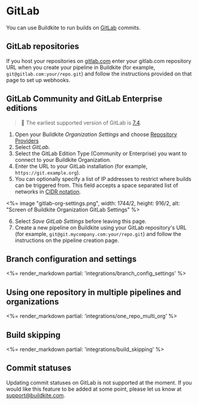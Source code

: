 # GitLab

You can use Buildkite to run builds on [GitLab](https://about.gitlab.com/) commits.

## GitLab repositories

If you host your repositories on [gitlab.com](https://gitlab.com/) enter your gitlab.com repository URL when you create your pipeline in Buildkite (for example, `git@gitlab.com:your/repo.git`) and follow the instructions provided on that page to set up webhooks.

## GitLab Community and GitLab Enterprise editions

> 📘
> The earliest supported version of GitLab is <a href=https://about.gitlab.com/2014/10/22/gitlab-7-4-released/>7.4</a>.

1. Open your Buildkite _Organization Settings_ and choose [Repository Providers](https://buildkite.com/organizations/-/repository-providers)
2. Select _GitLab_.
3. Select the GitLab Edition Type (Community or Enterprise) you want to connect to your Buildkite Organization.
4. Enter the URL to your GitLab installation (for example, `https://git.example.org`).
5. You can optionally specify a list of IP addresses to restrict where builds can be triggered from. This field accepts a space separated list of networks in [CIDR notation](https://en.wikipedia.org/wiki/Classless_Inter-Domain_Routing).

<%= image "gitlab-org-settings.png", width: 1744/2, height: 916/2, alt: "Screen of Buildkite Organization GitLab Settings" %>

6. Select _Save GitLab Settings_ before leaving this page.
7. Create a new pipeline on Buildkite using your GitLab repository's URL (for example, `git@git.mycompany.com:your/repo.git`) and follow the instructions on the pipeline creation page.

## Branch configuration and settings

<%= render_markdown partial: 'integrations/branch_config_settings' %>

## Using one repository in multiple pipelines and organizations

<%= render_markdown partial: 'integrations/one_repo_multi_org' %>

## Build skipping

<%= render_markdown partial: 'integrations/build_skipping' %>

## Commit statuses

Updating commit statuses on GitLab is not supported at the moment. If you would like this feature to be added at some point, please let us know at support@buildkite.com.

